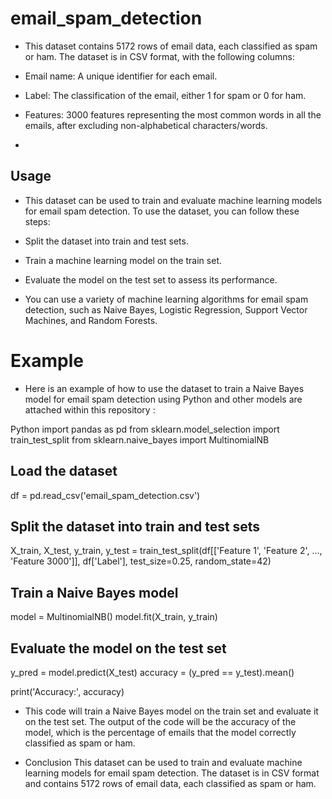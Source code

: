 # email_spam_detection

- This dataset contains 5172 rows of email data, each classified as spam or ham. The dataset is in CSV format, with the following columns:

- Email name: A unique identifier for each email.
- Label: The classification of the email, either 1 for spam or 0 for ham.
- Features: 3000 features representing the most common words in all the emails, after excluding non-alphabetical characters/words.
- 
## Usage

- This dataset can be used to train and evaluate machine learning models for email spam detection. To use the dataset, you can follow these steps:

- Split the dataset into train and test sets.
- Train a machine learning model on the train set.
- Evaluate the model on the test set to assess its performance.
- You can use a variety of machine learning algorithms for email spam detection, such as Naive Bayes, Logistic Regression, Support Vector Machines, and Random Forests.

# Example

- Here is an example of how to use the dataset to train a Naive Bayes model for email spam detection using Python and other models are attached within this repository :

Python
import pandas as pd
from sklearn.model_selection import train_test_split
from sklearn.naive_bayes import MultinomialNB

## Load the dataset
df = pd.read_csv('email_spam_detection.csv')

## Split the dataset into train and test sets
X_train, X_test, y_train, y_test = train_test_split(df[['Feature 1', 'Feature 2', ..., 'Feature 3000']], df['Label'], test_size=0.25, random_state=42)

## Train a Naive Bayes model
model = MultinomialNB()
model.fit(X_train, y_train)

## Evaluate the model on the test set
y_pred = model.predict(X_test)
accuracy = (y_pred == y_test).mean()

print('Accuracy:', accuracy)

- This code will train a Naive Bayes model on the train set and evaluate it on the test set. The output of the code will be the accuracy of the model, which is the percentage of emails that the model correctly classified as spam or ham.

- Conclusion
This dataset can be used to train and evaluate machine learning models for email spam detection. The dataset is in CSV format and contains 5172 rows of email data, each classified as spam or ham.
